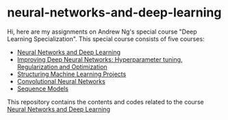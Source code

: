 # neural-networks-and-deep-learning

Hi, here are my assignments on Andrew Ng's special course "Deep Learning Specialization". This special course consists of five courses:
- [Neural Networks and Deep Learning](https://www.coursera.org/learn/neural-networks-deep-learning/home/welcome)
- [Improving Deep Neural Networks: Hyperparameter tuning, Regularization and Optimization](https://www.coursera.org/learn/deep-neural-network/home/welcome)
- [Structuring Machine Learning Projects](https://www.coursera.org/learn/machine-learning-projects/home/welcome)
- [Convolutional Neural Networks](https://www.coursera.org/learn/convolutional-neural-networks)
- [Sequence Models](https://www.coursera.org/learn/nlp-sequence-models)

This repository contains the contents and codes related to the course
[Neural Networks and Deep Learning](https://www.coursera.org/learn/neural-networks-deep-learning/home/welcome)
